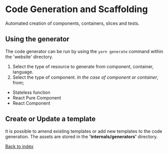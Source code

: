 # Code Generation and Scaffolding

Automated creation of components, containers, slices and tests.

## Using the generator

The code generator can be run by using the `yarn generate` command within the 'website' directory.

1. Select the type of resource to generate from component, container, language.
2. Select the type of component. *In the case of component or container*, from;
  - Stateless function
  - React Pure Component
  - React Component

## Create or Update a template

It is possible to amend existing templates or add new templates to the code generation. The assets are stored in the **'internals/generators'** directory.

[Back to index](../README.md)

